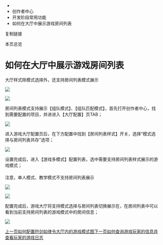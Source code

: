   * [](/)
  * 创作者中心
  * 开发阶段常用功能
  * 如何在大厅中展示游戏房间列表

复制链接

本页总览

# 如何在大厅中展示游戏房间列表

大厅样式除模式选择外，还支持房间列表模式展示

![](https://doc.sce.xd.com/assets/images/1-59c7f4b1daa9cc916e03576936abd5cb.png)

![](https://doc.sce.xd.com/assets/images/2-948f8067c7576039085f8ec4c4ccdd74.png)

房间列表模式支持展示【组队模式】、【组队匹配模式】，首先打开创作者中心，找到需要配置的项目，并进进入【大厅配置】页TAB；

![](https://doc.sce.xd.com/assets/images/3-9e414990f32349f2204b826b5cec8c19.png)

进入游戏大厅配置页后，在下方配置中找到【房间列表样式】开关，选择“模式选择与房间列表共存”选项；

![](https://doc.sce.xd.com/assets/images/4-d22f2c98aee3f55087ae428fb65d55f3.png)

设置完成后，进入【游戏多模式】配置列表，选中需要支持房间列表样式展示的游戏模式；

####
注意，单人模式、教学模式不支持房间列表展示[​](/Manual/Developer/DevStage/RoomMode#注意单人模式教学模式不支持房间列表展示
"注意，单人模式、教学模式不支持房间列表展示的直接链接")

![](https://doc.sce.xd.com/assets/images/5-6512b99f9877186f42ddede0a48b6649.png)

![](https://doc.sce.xd.com/assets/images/6-e3097dbfca05af798ee7e5976ca71818.png)

配置完成后，游戏大厅将支持模式选择与房间列表切换展示在，在房间列表中可以看到当前支持房间列表的游戏模式中的房间信息；

![](https://doc.sce.xd.com/assets/images/7-9f712dc2c0c9d8ece66838a22948c136.png)

[上一页如何配置符剑如律令大厅内的游戏模式图](/Manual/Developer/DevStage/GameModePicture)[下一页如何查询游戏玩家的信息并查看玩家的游戏日志](/Manual/Developer/DevStage/PlayerInfo)


